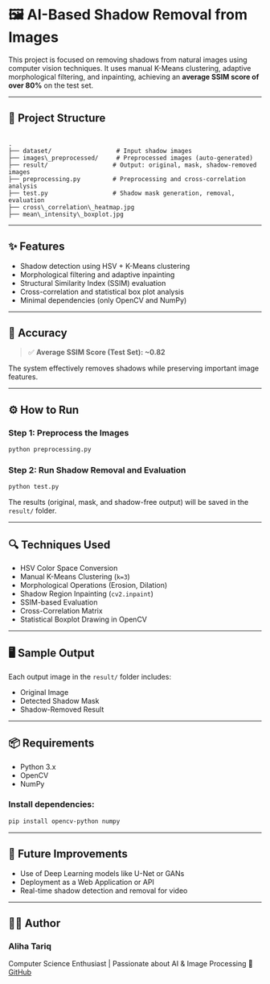 # 🖼️ AI-Based Shadow Removal from Images

This project is focused on removing shadows from natural images using computer vision techniques. It uses manual K-Means clustering, adaptive morphological filtering, and inpainting, achieving an **average SSIM score of over 80%** on the test set.

---

## 📁 Project Structure

```

.
├── dataset/                  # Input shadow images
├── images\_preprocessed/     # Preprocessed images (auto-generated)
├── result/                  # Output: original, mask, shadow-removed images
├── preprocessing.py         # Preprocessing and cross-correlation analysis
├── test.py                  # Shadow mask generation, removal, evaluation
├── cross\_correlation\_heatmap.jpg
├── mean\_intensity\_boxplot.jpg

````

---

## ✨ Features

- Shadow detection using HSV + K-Means clustering
- Morphological filtering and adaptive inpainting
- Structural Similarity Index (SSIM) evaluation
- Cross-correlation and statistical box plot analysis
- Minimal dependencies (only OpenCV and NumPy)

---

## 🎯 Accuracy

> ✅ **Average SSIM Score (Test Set): ~0.82**

The system effectively removes shadows while preserving important image features.

---

## ⚙️ How to Run

### Step 1: Preprocess the Images

```bash
python preprocessing.py
````

### Step 2: Run Shadow Removal and Evaluation

```bash
python test.py
```

The results (original, mask, and shadow-free output) will be saved in the `result/` folder.

---

## 🔍 Techniques Used

* HSV Color Space Conversion
* Manual K-Means Clustering (`k=3`)
* Morphological Operations (Erosion, Dilation)
* Shadow Region Inpainting (`cv2.inpaint`)
* SSIM-based Evaluation
* Cross-Correlation Matrix
* Statistical Boxplot Drawing in OpenCV

---

## 🖥️ Sample Output

Each output image in the `result/` folder includes:

* Original Image
* Detected Shadow Mask
* Shadow-Removed Result

---

## 📦 Requirements

* Python 3.x
* OpenCV
* NumPy

### Install dependencies:

```bash
pip install opencv-python numpy
```

---

## 🚀 Future Improvements

* Use of Deep Learning models like U-Net or GANs
* Deployment as a Web Application or API
* Real-time shadow detection and removal for video

---

## 👩‍💻 Author

### Aliha Tariq

Computer Science Enthusiast | Passionate about AI & Image Processing
🔗 [GitHub](https://github.com/ALIHATARIQ01)

